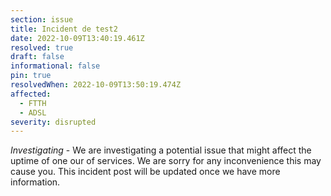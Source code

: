 ```yaml
---
section: issue
title: Incident de test2
date: 2022-10-09T13:40:19.461Z
resolved: true
draft: false
informational: false
pin: true
resolvedWhen: 2022-10-09T13:50:19.474Z
affected:
  - FTTH
  - ADSL
severity: disrupted
---
```

*Investigating* - We are investigating a potential issue that might affect the uptime of one our of services. We are sorry for any inconvenience this may cause you. This incident post will be updated once we have more information.